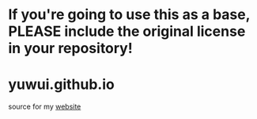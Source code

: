 # If you're going to use this as a base, PLEASE include the original license in your repository!

# yuwui.github.io

source for my [website](https://yui.pet)

